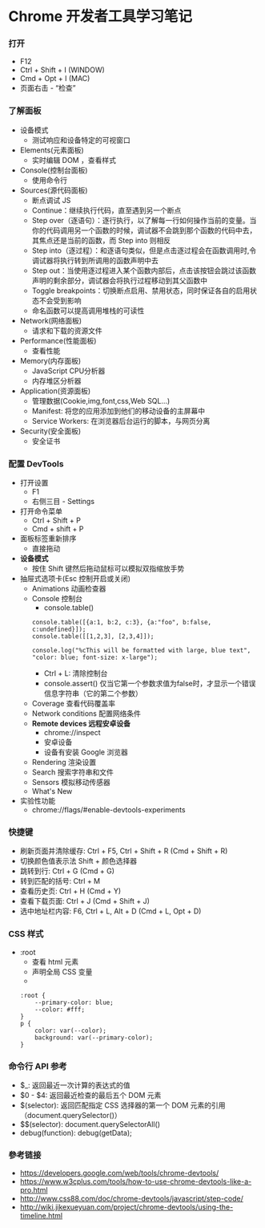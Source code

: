 # Chrome 开发者工具学习笔记

### 打开
- F12
- Ctrl + Shift + I (WINDOW)
- Cmd + Opt + I (MAC)
- 页面右击 - “检查”

### 了解面板
- 设备模式
    - 测试响应和设备特定的可视窗口
- Elements(元素面板)
    - 实时编辑 DOM ，查看样式
- Console(控制台面板)
    - 使用命令行
- Sources(源代码面板)
    - 断点调试 JS
    - Continue：继续执行代码，直至遇到另一个断点
    - Step over（逐语句）：逐行执行，以了解每一行如何操作当前的变量。当你的代码调用另一个函数的时候，调试器不会跳到那个函数的代码中去，其焦点还是当前的函数，而 Step into 则相反
    - Step into（逐过程）：和逐语句类似，但是点击逐过程会在函数调用时,令调试器将执行转到所调用的函数声明中去
    - Step out：当使用逐过程进入某个函数内部后，点击该按钮会跳过该函数声明的剩余部分，调试器会将执行过程移动到其父函数中
    - Toggle breakpoints：切换断点启用、禁用状态，同时保证各自的启用状态不会受到影响
    - 命名函数可以提高调用堆栈的可读性
- Network(网络面板)
    - 请求和下载的资源文件
- Performance(性能面板)
    - 查看性能
- Memory(内存面板)
    - JavaScript CPU分析器
    - 内存堆区分析器
- Application(资源面板)
    - 管理数据(Cookie,img,font,css,Web SQL...)
    - Manifest: 将您的应用添加到他们的移动设备的主屏幕中
    - Service Workers: 在浏览器后台运行的脚本，与网页分离
- Security(安全面板)
    - 安全证书

### 配置 DevTools
- 打开设置
    - F1
    - 右侧三目 - Settings
- 打开命令菜单
    - Ctrl + Shift + P
    - Cmd + shift + P
- 面板标签重新排序
    - 直接拖动
- **设备模式**
    - 按住 Shift 键然后拖动鼠标可以模拟双指缩放手势
- 抽屉式选项卡(Esc 控制开启或关闭)
    - Animations 动画检查器    
    - Console 控制台
        - console.table()
        ```
        console.table([{a:1, b:2, c:3}, {a:"foo", b:false, c:undefined}]);
        console.table([[1,2,3], [2,3,4]]);
        ```
        ```
        console.log("%cThis will be formatted with large, blue text", "color: blue; font-size: x-large");
        ```
        - Ctrl + L: 清除控制台
        - console.assert() 仅当它第一个参数求值为false时，才显示一个错误信息字符串（它的第二个参数）
    - Coverage 查看代码覆盖率
    - Network conditions 配置网络条件
    - **Remote devices 远程安卓设备**
        - chrome://inspect
        - 安卓设备
        - 设备有安装 Google 浏览器
    - Rendering 渲染设置
    - Search 搜索字符串和文件
    - Sensors 模拟移动传感器
    - What's New
- 实验性功能
    - chrome://flags/#enable-devtools-experiments

### 快捷键
- 刷新页面并清除缓存: Ctrl + F5, Ctrl + Shift + R (Cmd + Shift + R)
- 切换颜色值表示法 Shift + 颜色选择器
- 跳转到行: Ctrl + G (Cmd + G)
- 转到匹配的括号: Ctrl + M
- 查看历史页: Ctrl + H (Cmd + Y)
- 查看下载页面: Ctrl + J (Cmd + Shift + J)
- 选中地址栏内容: F6, Ctrl + L, Alt + D (Cmd + L, Opt + D)

### CSS 样式 
- :root
    - 查看 html 元素
    - 声明全局 CSS 变量
    - 
    ```
    :root {
        --primary-color: blue;
        --color: #fff;
    }
    p {
        color: var(--color);
        background: var(--primary-color);
    }
    ```
### 命令行 API 参考
- $_: 返回最近一次计算的表达式的值
- $0 - $4: 返回最近检查的最后五个 DOM 元素 
- $(selector): 返回匹配指定 CSS 选择器的第一个 DOM 元素的引用（document.querySelector()）
- $$(selector): document.querySelectorAll()
- debug(function): debug(getData);

### 參考链接
- https://developers.google.com/web/tools/chrome-devtools/
- https://www.w3cplus.com/tools/how-to-use-chrome-devtools-like-a-pro.html
- http://www.css88.com/doc/chrome-devtools/javascript/step-code/
- http://wiki.jikexueyuan.com/project/chrome-devtools/using-the-timeline.html
